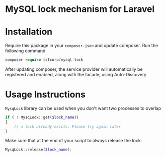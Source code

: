 # MySQL lock mechanism for Laravel
 
# Installation

Require this package in your `composer.json` and update composer. Run the following command:
```php
composer require tsfcorp/mysql-lock
```

After updating composer, the service provider will automatically be registered and enabled, along with the facade, using Auto-Discovery

# Usage Instructions

`MysqLock` library can be used when you don't want two processes to overlap
```php
if ( ! MysqLock::get($lock_name))
{
    // a lock already exists. Please try again later
}

```

Make sure that at the end of your script to always release the lock:

```php
MysqLock::release($lock_name);
```



